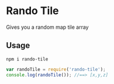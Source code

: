 # Rando Tile

Gives you a random map tile array

## Usage

`npm i rando-tile`

```js
var randoTile = require('rando-tile');
console.log(randoTile()); //==> [x,y,z]
```
